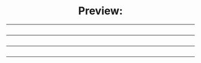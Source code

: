 <div align="center">
  <h1>Preview:</h1>
  <hr>
  <img src="https://media.discordapp.net/attachments/886082039718223883/930528095172165732/unknown.png?width=473&height=460" alt="">
  <hr>
  <img src="https://media.discordapp.net/attachments/886082039718223883/930528166139789412/unknown.png?width=468&height=460" alt="">
  <hr>
  <img src="https://media.discordapp.net/attachments/886082039718223883/930528233324167178/unknown.png?width=479&height=460" alt="">
  <hr>
</div>

